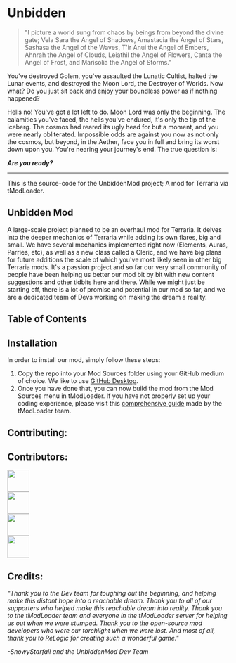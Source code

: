 # Unbidden

> "I picture a world sung from chaos by beings from beyond the divine gate; Vela Sara the Angel of Shadows, Amastacia the Angel of Stars, Sashasa the Angel of the Waves, T'ir Anui the Angel of Embers, Ahnrah the Angel of Clouds, Leiathil the Angel of Flowers, Canta the Angel of Frost, and Marisolia the Angel of Storms."

You've destroyed Golem, you've assaulted the Lunatic Cultist, halted the Lunar events, and destroyed the Moon Lord, the Destroyer of Worlds. Now what? Do you just sit back and enjoy your boundless power as if nothing happened?

Hells no! You've got a lot left to do. Moon Lord was only the beginning. The calamities you've faced, the hells you've endured, it's only the tip of the iceberg. The cosmos had reared its ugly head for but a moment, and you were nearly obliterated. Impossible odds are against you now as not only the cosmos, but beyond, in the Aether, face you in full and bring its worst down upon you. You're nearing your journey's end. The true question is:

**_Are you ready?_**

---

This is the source-code for the UnbiddenMod project; A mod for Terraria via tModLoader.

## Unbidden Mod

A large-scale project planned to be an overhaul mod for Terraria. It delves into the deeper mechanics of Terraria while adding its own flares, big and small. We have several mechanics implemented right now (Elements, Auras, Parries, etc), as well as a new class called a Cleric, and we have big plans for future additions the scale of which you've most likely seen in other big Terraria mods. It's a passion project and so far our very small community of people have been helping us better our mod bit by bit with new content suggestions and other tidbits here and there. While we might just be starting off, there is a lot of promise and potential in our mod so far, and we are a dedicated team of Devs working on making the dream a reality.

## Table of Contents

## Installation

In order to install our mod, simply follow these steps:

1. Copy the repo into your Mod Sources folder using your GitHub medium of choice. We like to use [GitHub Desktop](https://desktop.github.com/).
2. Once you have done that, you can now build the mod from the Mod Sources menu in tModLoader. If you have not properly set up your coding experience, please visit this [comprehensive guide](https://github.com/tModLoader/tModLoader/wiki/Basic-tModLoader-Modding-Guide) made by the tModLoader team.

## Contributing:

## Contributors:

<div class="row">
   <a href="https://github.com/FenGoScrem">
    <div class="inline-block">
      <k><img src="https://avatars2.githubusercontent.com/u/65053314?s=400&u=4abe70a32a609c0ed7cb2ebc853c13c42b25f341&v=4" width="50"></k>
    </div>
   </a>
  <a href="https://github.com/LanceYosh">
  <div class="inline-block">
    <k><img src="https://avatars1.githubusercontent.com/u/73804554?s=400&u=6502e02baf9bc5a88287780ebaa2e87c8ff85c69&v=4" width="50"></k>
  </div>
  </a>
  <a href="https://github.com/SnowyStarfall">
  <div class="inline-block">
    <k><img src="https://avatars3.githubusercontent.com/u/65053311?s=460&u=3195b0a8166eb3deb6fee9b7e21567ed0b50fc40&v=4" width="50"></k>
  </div>
  </a>
  <a href="https://github.com/ZackFox0">
  <div class="inline-block">
    <img src="https://avatars1.githubusercontent.com/u/65053215?s=400&v=4" width="50">
  </div>
  </a>
</div>

## Credits:
   _"Thank you to the Dev team for toughing out the beginning, and helping make this distant hope into a reachable dream. Thank you to all of our supporters who helped make this reachable dream into reality. Thank you to the tModLoader team and everyone in the tModLoader server for helping us out when we were stumped. Thank you to the open-source mod developers who were our torchlight when we were lost. And most of all, thank you to ReLogic for creating such a wonderful game."_

_-SnowyStarfall and the UnbiddenMod Dev Team_
